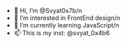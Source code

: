 - 👋 Hi, I’m @Svyat0x7b/n
- 👀 I’m interested in FrontEnd design/n
- 🌱 I’m currently learning JavaScript/n
- 📫 This is my inst: @svyat_0x4b6

<!---
Svyat0x7b/Svyat0x7b is a ✨ special ✨ repository because its `README.md` (this file) appears on your GitHub profile.
You can click the Preview link to take a look at your changes.
--->
